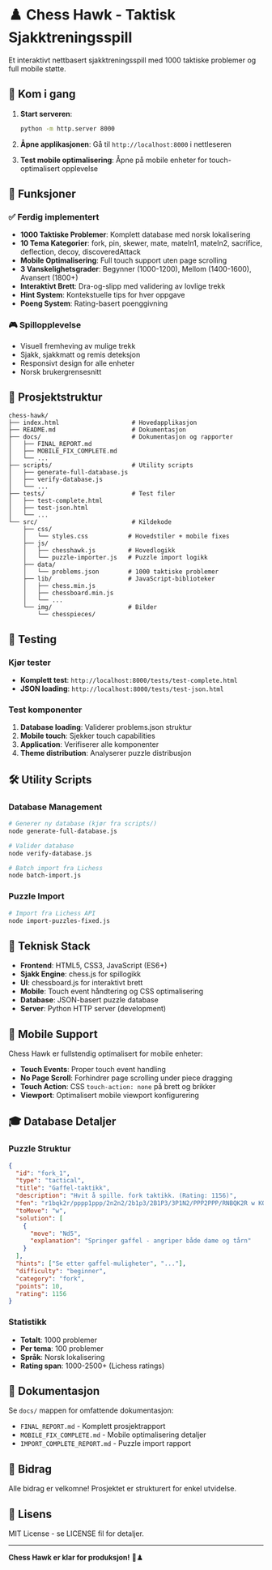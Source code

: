 # ♟️ Chess Hawk - Taktisk Sjakktreningsspill

Et interaktivt nettbasert sjakktreningsspill med 1000 taktiske problemer og full mobile støtte.

## 🚀 Kom i gang

1. **Start serveren**:
   ```bash
   python -m http.server 8000
   ```

2. **Åpne applikasjonen**:
   Gå til `http://localhost:8000` i nettleseren

3. **Test mobile optimalisering**:
   Åpne på mobile enheter for touch-optimalisert opplevelse

## 🎯 Funksjoner

### ✅ Ferdig implementert
- **1000 Taktiske Problemer**: Komplett database med norsk lokalisering
- **10 Tema Kategorier**: fork, pin, skewer, mate, mateIn1, mateIn2, sacrifice, deflection, decoy, discoveredAttack
- **Mobile Optimalisering**: Full touch support uten page scrolling
- **3 Vanskelighetsgrader**: Begynner (1000-1200), Mellom (1400-1600), Avansert (1800+)
- **Interaktivt Brett**: Dra-og-slipp med validering av lovlige trekk
- **Hint System**: Kontekstuelle tips for hver oppgave
- **Poeng System**: Rating-basert poenggivning

### 🎮 Spillopplevelse
- Visuell fremheving av mulige trekk
- Sjakk, sjakkmatt og remis deteksjon
- Responsivt design for alle enheter
- Norsk brukergrensesnitt

## 📁 Prosjektstruktur

```
chess-hawk/
├── index.html                    # Hovedapplikasjon
├── README.md                     # Dokumentasjon
├── docs/                         # Dokumentasjon og rapporter
│   ├── FINAL_REPORT.md
│   ├── MOBILE_FIX_COMPLETE.md
│   └── ...
├── scripts/                      # Utility scripts
│   ├── generate-full-database.js
│   ├── verify-database.js
│   └── ...
├── tests/                        # Test filer
│   ├── test-complete.html
│   ├── test-json.html
│   └── ...
└── src/                          # Kildekode
    ├── css/
    │   └── styles.css           # Hovedstiler + mobile fixes
    ├── js/
    │   ├── chesshawk.js         # Hovedlogikk
    │   └── puzzle-importer.js   # Puzzle import logikk
    ├── data/
    │   └── problems.json        # 1000 taktiske problemer
    ├── lib/                     # JavaScript-biblioteker
    │   ├── chess.min.js
    │   ├── chessboard.min.js
    │   └── ...
    └── img/                     # Bilder
        └── chesspieces/
```

## 🧪 Testing

### Kjør tester
- **Komplett test**: `http://localhost:8000/tests/test-complete.html`
- **JSON loading**: `http://localhost:8000/tests/test-json.html`

### Test komponenter
1. **Database loading**: Validerer problems.json struktur
2. **Mobile touch**: Sjekker touch capabilities
3. **Application**: Verifiserer alle komponenter
4. **Theme distribution**: Analyserer puzzle distribusjon

## 🛠️ Utility Scripts

### Database Management
```bash
# Generer ny database (kjør fra scripts/)
node generate-full-database.js

# Valider database
node verify-database.js

# Batch import fra Lichess
node batch-import.js
```

### Puzzle Import
```bash
# Import fra Lichess API
node import-puzzles-fixed.js
```

## 🔧 Teknisk Stack

- **Frontend**: HTML5, CSS3, JavaScript (ES6+)
- **Sjakk Engine**: chess.js for spillogikk
- **UI**: chessboard.js for interaktivt brett
- **Mobile**: Touch event håndtering og CSS optimalisering
- **Database**: JSON-basert puzzle database
- **Server**: Python HTTP server (development)

## 📱 Mobile Support

Chess Hawk er fullstendig optimalisert for mobile enheter:

- **Touch Events**: Proper touch event handling
- **No Page Scroll**: Forhindrer page scrolling under piece dragging
- **Touch Action**: CSS `touch-action: none` på brett og brikker
- **Viewport**: Optimalisert mobile viewport konfigurering

## 🎓 Database Detaljer

### Puzzle Struktur
```json
{
  "id": "fork_1",
  "type": "tactical", 
  "title": "Gaffel-taktikk",
  "description": "Hvit å spille. fork taktikk. (Rating: 1156)",
  "fen": "r1bqk2r/pppp1ppp/2n2n2/2b1p3/2B1P3/3P1N2/PPP2PPP/RNBQK2R w KQkq - 4 4",
  "toMove": "w",
  "solution": [
    {
      "move": "Nd5",
      "explanation": "Springer gaffel - angriper både dame og tårn"
    }
  ],
  "hints": ["Se etter gaffel-muligheter", "..."],
  "difficulty": "beginner",
  "category": "fork",
  "points": 10,
  "rating": 1156
}
```

### Statistikk
- **Totalt**: 1000 problemer
- **Per tema**: 100 problemer
- **Språk**: Norsk lokalisering
- **Rating span**: 1000-2500+ (Lichess ratings)

## 📖 Dokumentasjon

Se `docs/` mappen for omfattende dokumentasjon:
- `FINAL_REPORT.md` - Komplett prosjektrapport
- `MOBILE_FIX_COMPLETE.md` - Mobile optimalisering detaljer
- `IMPORT_COMPLETE_REPORT.md` - Puzzle import rapport

## 🤝 Bidrag

Alle bidrag er velkomne! Prosjektet er strukturert for enkel utvidelse.

## 📄 Lisens

MIT License - se LICENSE fil for detaljer.

---

**Chess Hawk er klar for produksjon!** 🎉♟️
